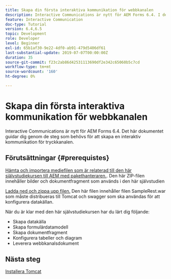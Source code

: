```yaml
---
title: Skapa din första interaktiva kommunikation för webbkanalen
description: Interactive Communications är nytt för AEM Forms 6.4. I det här dokumentet får du hjälp med att skapa en interaktiv kommunikation för webbkanalen.
feature: Interactive Communication
doc-type: Tutorial
version: 6.4,6.5
topic: Development
role: Developer
level: Beginner
exl-id: 65b1af30-9e22-4df0-ab91-479d5406df61
last-substantial-update: 2019-07-07T00:00:00Z
duration: 35
source-git-commit: f23c2ab86d42531113690df2e342c65060b5c7cd
workflow-type: tm+mt
source-wordcount: '160'
ht-degree: 0%

---
```


# Skapa din första interaktiva kommunikation för webbkanalen

Interactive Communications är nytt för AEM Forms 6.4. Det här dokumentet guidar dig genom de steg som behövs för att skapa en interaktiv kommunikation för tryckkanalen.

## Förutsättningar {#prerequistes}

[Hämta och importera mediefilen som är relaterad till den här självstudiekursen till AEM med pakethanteraren.](assets/gettingstartedassets.zip). Den här ZIP-filen innehåller bilder och dokumentfragment som används i den här självstudien

[Ladda ned och zippa upp filen.](assets/warfileandswaggerfile.zip) Den här filen innehåller filen SampleRest.war som måste distribueras till Tomcat och swagger som ska användas för att konfigurera datakällan.

När du är klar med den här självstudiekursen har du lärt dig följande:

* Skapa datakälla
* Skapa formulärdatamodell
* Skapa dokumentfragment
* Konfigurera tabeller och diagram
* Leverera webbkanalsdokument

## Nästa steg

[Installera Tomcat](./partone.md)

